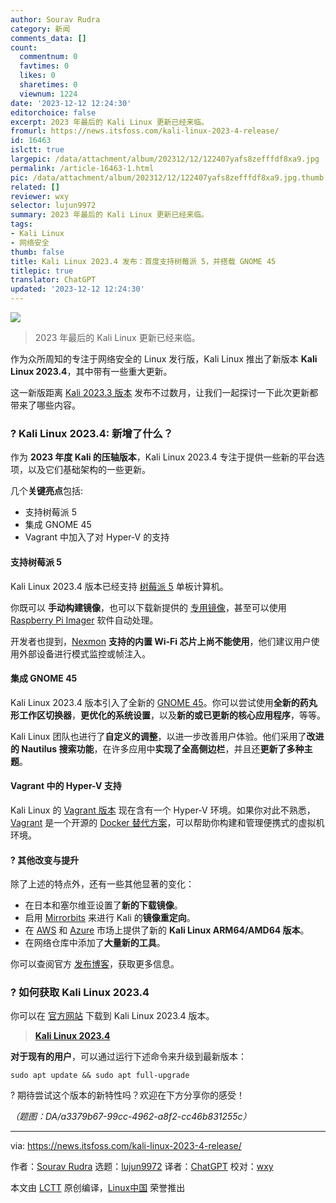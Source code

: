 ```yaml
---
author: Sourav Rudra
category: 新闻
comments_data: []
count:
  commentnum: 0
  favtimes: 0
  likes: 0
  sharetimes: 0
  viewnum: 1224
date: '2023-12-12 12:24:30'
editorchoice: false
excerpt: 2023 年最后的 Kali Linux 更新已经来临。
fromurl: https://news.itsfoss.com/kali-linux-2023-4-release/
id: 16463
islctt: true
largepic: /data/attachment/album/202312/12/122407yafs8zefffdf8xa9.jpg
permalink: /article-16463-1.html
pic: /data/attachment/album/202312/12/122407yafs8zefffdf8xa9.jpg.thumb.jpg
related: []
reviewer: wxy
selector: lujun9972
summary: 2023 年最后的 Kali Linux 更新已经来临。
tags:
- Kali Linux
- 网络安全
thumb: false
title: Kali Linux 2023.4 发布：首度支持树莓派 5，并搭载 GNOME 45
titlepic: true
translator: ChatGPT
updated: '2023-12-12 12:24:30'
---
```


![](/data/attachment/album/202312/12/122407yafs8zefffdf8xa9.jpg)



> 
> 2023 年最后的 Kali Linux 更新已经来临。
> 
> 
> 


作为众所周知的专注于网络安全的 Linux 发行版，Kali Linux 推出了新版本 **Kali Linux 2023.4**，其中带有一些重大更新。


这一新版距离 [Kali 2023.3 版本](https://news.itsfoss.com/kali-linux-2023-3-release/) 发布不过数月，让我们一起探讨一下此次更新都带来了哪些内容。


### ? Kali Linux 2023.4: 新增了什么？


作为 **2023 年度 Kali 的压轴版本**，Kali Linux 2023.4 专注于提供一些新的平台选项，以及它们基础架构的一些更新。


几个**关键亮点**包括:


* 支持树莓派 5
* 集成 GNOME 45
* Vagrant 中加入了对 Hyper-V 的支持


#### 支持树莓派 5


Kali Linux 2023.4 版本已经支持 [树莓派 5](https://news.itsfoss.com/raspberry-pi-5/) 单板计算机。


你既可以 **手动构建镜像**，也可以下载新提供的 [专用镜像](https://www.kali.org/get-kali/#kali-arm)，甚至可以使用 [Raspberry Pi Imager](https://www.raspberrypi.com/software/) 软件自动处理。


开发者也提到，[Nexmon](https://github.com/seemoo-lab/nexmon) **支持的内置 Wi-Fi 芯片上尚不能使用**，他们建议用户使用外部设备进行模式监控或帧注入。


#### 集成 GNOME 45


Kali Linux 2023.4 版本引入了全新的 [GNOME 45](https://news.itsfoss.com/gnome-45-release/)。你可以尝试使用**全新的药丸形工作区切换器**，**更优化的系统设置**，以及**新的或已更新的核心应用程序**，等等。


Kali Linux 团队也进行了**自定义的调整**，以进一步改善用户体验。他们采用了**改进的 Nautilus 搜索功能**，在许多应用中**实现了全高侧边栏**，并且还**更新了多种主题**。


#### Vagrant 中的 Hyper-V 支持


Kali Linux 的 [Vagrant 版本](https://app.vagrantup.com/kalilinux/boxes/rolling) 现在含有一个 Hyper-V 环境。如果你对此不熟悉，[Vagrant](https://www.vagrantup.com/) 是一个开源的 [Docker 替代方案](https://linuxhandbook.com/docker-alternatives/)，可以帮助你构建和管理便携式的虚拟机环境。


#### ?️ 其他改变与提升


除了上述的特点外，还有一些其他显著的变化：


* 在日本和塞尔维亚设置了**新的下载镜像**。
* 启用 [Mirrorbits](https://github.com/etix/mirrorbits) 来进行 Kali 的**镜像重定向**。
* 在 [AWS](https://aws.amazon.com/marketplace/pp/prodview-fznsw3f7mq7to) 和 [Azure](https://azuremarketplace.microsoft.com/en/marketplace/apps/kali-linux.kali?tab=overview) 市场上提供了新的 **Kali Linux ARM64/AMD64 版本**。
* 在网络仓库中添加了**大量新的工具**。


你可以查阅官方 [发布博客](https://www.kali.org/blog/kali-linux-2023-4-release/)，获取更多信息。


### ? 如何获取 Kali Linux 2023.4


你可以在 [官方网站](https://www.kali.org/get-kali/) 下载到 Kali Linux 2023.4 版本。



> 
> **[Kali Linux 2023.4](https://www.kali.org/get-kali/#kali-platforms)**
> 
> 
> 


**对于现有的用户**，可以通过运行下述命令来升级到最新版本：



```
sudo apt update && sudo apt full-upgrade

```

? 期待尝试这个版本的新特性吗？欢迎在下方分享你的感受！


*（题图：DA/a3379b67-99cc-4962-a8f2-cc46b831255c）*




---


via: <https://news.itsfoss.com/kali-linux-2023-4-release/>


作者：[Sourav Rudra](https://news.itsfoss.com/author/sourav/) 选题：[lujun9972](https://github.com/lujun9972) 译者：[ChatGPT](https://linux.cn/lctt/ChatGPT) 校对：[wxy](https://github.com/wxy)


本文由 [LCTT](https://github.com/LCTT/TranslateProject) 原创编译，[Linux中国](https://linux.cn/) 荣誉推出